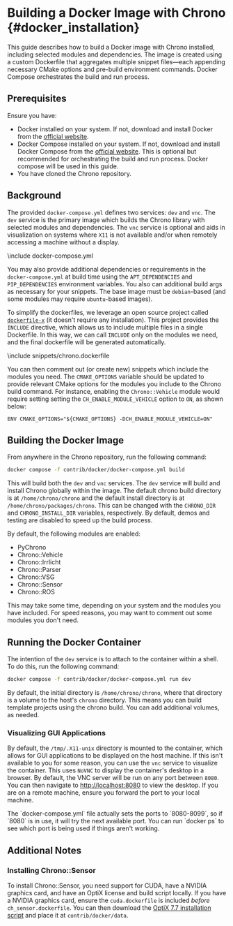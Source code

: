 Building a Docker Image with Chrono {#docker_installation}
==========================

This guide describes how to build a Docker image with Chrono installed, including selected modules and dependencies. The image is created using a custom Dockerfile that aggregates multiple snippet files—each appending necessary CMake options and pre-build environment commands. Docker Compose orchestrates the build and run process.

## Prerequisites

Ensure you have:

- Docker installed on your system. If not, download and install Docker from the [official website](https://docs.docker.com/get-docker/).
- Docker Compose installed on your system. If not, download and install Docker Compose from the [official website](https://docs.docker.com/compose/install/). This is optional but recommended for orchestrating the build and run process. Docker compose will be used in this guide.
- You have cloned the Chrono repository.

## Background

The provided `docker-compose.yml` defines two services: `dev` and `vnc`. The `dev` service is the primary image which builds the Chrono library with selected modules and dependencies. The `vnc` service is optional and aids in visualization on systems where `X11` is not available and/or when remotely accessing a machine without a display.

\include docker-compose.yml

You may also provide additional dependencies or requirements in the `docker-compose.yml` at build time using the `APT_DEPENDENCIES` and `PIP_DEPENDENCIES` environment variables. You also can additional build args as necessary for your snippets. The base image must be `debian`-based (and some modules may require `ubuntu`-based images).

To simplify the dockerfiles, we leverage an open source project called [`dockerfile-x`](https://github.com/devthefuture-org/dockerfile-x) (it doesn't require any installation). This project provides the `INCLUDE` directive, which allows us to include multiple files in a single Dockerfile. In this way, we can call `INCLUDE` only on the modules we need, and the final dockerfile will be generated automatically.

\include snippets/chrono.dockerfile

You can then comment out (or create new) snippets which include the modules you need. The `CMAKE_OPTIONS` variable should be updated to provide relevant CMake options for the modules you include to the Chrono build command. For instance, enabling the `Chrono::Vehicle` module would require setting setting the `CH_ENABLE_MODULE_VEHICLE` option to `ON`, as shown below:

```
ENV CMAKE_OPTIONS="${CMAKE_OPTIONS} -DCH_ENABLE_MODULE_VEHICLE=ON"
```

## Building the Docker Image

From anywhere in the Chrono repository, run the following command:

```bash
docker compose -f contrib/docker/docker-compose.yml build
```

This will build both the `dev` and `vnc` services. The `dev` service will build and install Chrono globally within the image. The default chrono build directory is at `/home/chrono/chrono` and the default install directory is at `/home/chrono/packages/chrono`. This can be changed with the `CHRONO_DIR` and `CHRONO_INSTALL_DIR` variables, respectively. By default, demos and testing are disabled to speed up the build process. 

By default, the following modules are enabled:

- PyChrono
- Chrono::Vehicle
- Chrono::Irrlicht
- Chrono::Parser
- Chrono::VSG
- Chrono::Sensor
- Chrono::ROS

<div class="ce-warning">
This may take some time, depending on your system and the modules you have included. For speed reasons, you may want to comment out some modules you don't need.
</div>

## Running the Docker Container

The intention of the `dev` service is to attach to the container within a shell. To do this, run the following command:

```bash
docker compose -f contrib/docker/docker-compose.yml run dev
```

By default, the initial directory is `/home/chrono/chrono`, where that directory is a volume to the host's `chrono` directory. This means you can build template projects using the chrono build. You can add additional volumes, as needed.

### Visualizing GUI Applications

By default, the `/tmp/.X11-unix` directory is mounted to the container, which allows for GUI applications to be displayed on the host machine. If this isn't available to you for some reason, you can use the `vnc` service to visualize the container. This uses `NoVNC` to display the container's desktop in a browser. By default, the VNC server will be run on any port between `8080`. You can then navigate to [http://localhost:8080](http://localhost:8080) to view the desktop. If you are on a remote machine, ensure you forward the port to your local machine.

<div class="ce-info">
The `docker-compose.yml` file actually sets the ports to `8080-8099`, so if `8080` is in use, it will try the next available port. You can run `docker ps` to see which port is being used if things aren't working.
</div>

## Additional Notes

### Installing Chrono::Sensor

To install Chrono::Sensor, you need support for CUDA, have a NVIDIA graphics card, and have an OptiX license and build script locally. If you have a NVIDIA graphics card, ensure the `cuda.dockerfile` is included _before_ `ch_sensor.dockerfile`. You can then download the [OptiX 7.7 installation script](https://developer.nvidia.com/designworks/optix/downloads/legacy) and place it at `contrib/docker/data`.